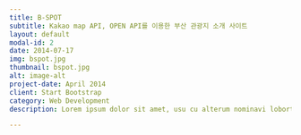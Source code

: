 ```yaml
---
title: B-SPOT
subtitle: Kakao map API, OPEN API를 이용한 부산 관광지 소개 사이트
layout: default
modal-id: 2
date: 2014-07-17
img: bspot.jpg
thumbnail: bspot.jpg
alt: image-alt
project-date: April 2014
client: Start Bootstrap
category: Web Development
description: Lorem ipsum dolor sit amet, usu cu alterum nominavi lobortis. At duo novum diceret. Tantas apeirian vix et, usu sanctus postulant inciderint ut, populo diceret necessitatibus in vim. Cu eum dicam feugiat noluisse.

---
```

